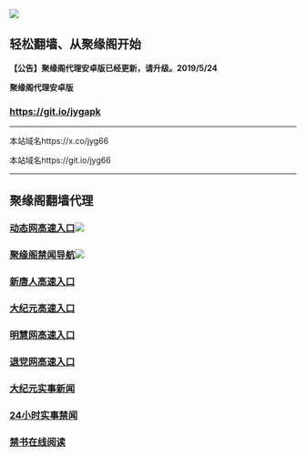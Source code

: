 ![](https://raw.githubusercontent.com/hao369/a/master/j.jpg)



## 轻松翻墙、从聚缘阁开始



**【公告】聚缘阁代理安卓版已经更新，请升级。2019/5/24**

 
**聚缘阁代理安卓版**
### https://git.io/jygapk  

***

本站域名https://x.co/jyg66 

本站域名https://git.io/jyg66



***




## 聚缘阁翻墙代理 




### [动态网高速入口](https://gfsb8hrlie.execute-api.ap-east-1.amazonaws.com/g2rt)![](http://tupian.425e.eu.org/jygdl.gif)

### [聚缘阁禁闻导航](https://f6g32szb5l.execute-api.ap-east-1.amazonaws.com/ww3)![](http://tupian.425e.eu.org/jyg.gif)


### [新唐人高速入口](https://gfsb8hrlie.execute-api.ap-east-1.amazonaws.com/g2rt)

### [大纪元高速入口](https://gfsb8hrlie.execute-api.ap-east-1.amazonaws.com/g2rt)

### [明慧网高速入口](https://gfsb8hrlie.execute-api.ap-east-1.amazonaws.com/g2rt)

### [退党网高速入口](https://gfsb8hrlie.execute-api.ap-east-1.amazonaws.com/g2rt)






### [大纪元实事新闻](https://git.io/fjmgE)

### [24小时实事禁闻](https://git.io/fj3Go)

### [禁书在线阅读](https://git.io/fjJ5Z)






